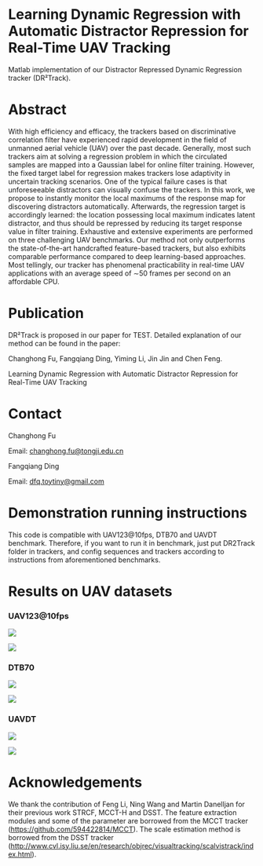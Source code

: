 # Learning Dynamic Regression with Automatic Distractor Repression for Real-Time UAV Tracking  
Matlab implementation of our Distractor Repressed Dynamic Regression tracker (DR²Track).

# Abstract

With high efficiency and efficacy, the trackers based on discriminative correlation filter have experienced rapid development in the field of unmanned aerial vehicle (UAV) over the past decade. Generally, most such trackers aim at solving a regression problem in which the circulated samples are mapped into a Gaussian label for online filter training. However, the fixed target label for regression makes trackers lose adaptivity
in uncertain tracking scenarios. One of the typical failure cases is that unforeseeable distractors can visually confuse the trackers. In this work, we propose to instantly monitor the local maximums of the response map for discovering distractors automatically. Afterwards, the regression target is accordingly learned: the
location possessing local maximum indicates latent distractor, and thus should be repressed by reducing its target response value in filter training. Exhaustive and extensive experiments are performed on three challenging UAV benchmarks. Our method not only outperforms the state-of-the-art handcrafted
feature-based trackers, but also exhibits comparable performance compared to deep learning-based approaches. Most tellingly, our tracker has phenomenal practicability in real-time UAV applications with an average speed of ∼50 frames per second on an affordable CPU.  

# Publication

DR²Track is proposed in our paper for TEST. Detailed explanation of our method can be found in the paper:

Changhong Fu, Fangqiang Ding,  Yiming Li,  Jin Jin and Chen Feng.

Learning Dynamic Regression with Automatic Distractor Repression for Real-Time UAV Tracking  

# Contact

Changhong Fu

Email: [changhong.fu@tongji.edu.cn](mailto:changhong.fu@tongji.edu.cn)

Fangqiang Ding

Email: dfq.toytiny@gmail.com

# Demonstration running instructions

This code is compatible with UAV123@10fps, DTB70 and UAVDT benchmark. Therefore, if you want to run it in benchmark, just put DR2Track folder in trackers, and config sequences and trackers according to instructions from aforementioned benchmarks. 

# Results on UAV datasets

### UAV123@10fps

![](results_OPE/UAV123_10fps/error.png)

![](results_OPE/UAV123_10fps/overlap.png)

### DTB70

![](results_OPE/DTB70/error.png)

![](results_OPE/DTB70/overlap.png)

### UAVDT

![](results_OPE/UAVDT/error.png)

![](results_OPE/UAVDT/overlap.png)

# Acknowledgements

We thank the contribution of  Feng Li, Ning Wang and Martin Danelljan for their previous work STRCF,  MCCT-H and DSST.  The feature extraction modules and some of the parameter are borrowed from the MCCT tracker (https://github.com/594422814/MCCT). The scale estimation method is borrowed from the DSST tracker (http://www.cvl.isy.liu.se/en/research/objrec/visualtracking/scalvistrack/index.html).

